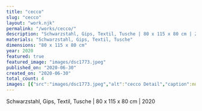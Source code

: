 ```yaml
---
title: "cecco"
slug: "cecco"
layout: "work.njk"
permalink: "/works/cecco/"
description: "Schwarzstahl, Gips, Textil, Tusche | 80 x 115 x 80 cm | 2020"
materials: "Schwarzstahl, Gips, Textil, Tusche"
dimensions: "80 x 115 x 80 cm"
year: 2020
featured: true
featured_image: "images/dsc1773.jpeg"
published_on: "2020-06-30"
created_on: "2020-06-30"
total_count: 4
images: [{"src":"images/dsc1773.jpeg","alt":"cecco Detail","caption":null,"order":1},{"src":"images/dsc1751.jpeg","alt":"cecco Ringe Detail","caption":null,"order":2},{"src":"images/dsc1726.jpeg","alt":"cecco","caption":"Atelieransicht","order":3},{"src":"images/dsc1736.jpeg","alt":"cecco","caption":"Atelieransicht","order":4}]
---
```


Schwarzstahl, Gips, Textil, Tusche | 80 x 115 x 80 cm | 2020
